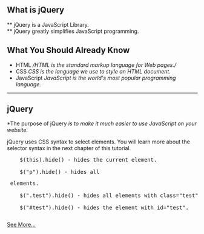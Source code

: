 <h2> What is jQuery </h2>
<span>
  ** jQuery is a JavaScript Library.<br/>
  ** jQuery greatly simplifies JavaScript programming.
</span>

## What You Should Already Know
* HTML        */HTML is the standard markup language for Web pages./*
* CSS         *CSS is the language we use to style an HTML document.*
* JavaScript  *JavaScript is the world's most popular programming language.*

<hr>

## jQuery
*The purpose of jQuery *is to make it much easier to use JavaScript on your website.*

<p>
  jQuery uses CSS syntax to select elements. You will learn more about the selector syntax in the next chapter of this tutorial.
</p>

<pre>
    $(this).hide() - hides the current element.

    $("p").hide() - hides all <p> elements.

    $(".test").hide() - hides all elements with class="test".

    $("#test").hide() - hides the element with id="test".
</pre>

<a href="#">See More...</a>